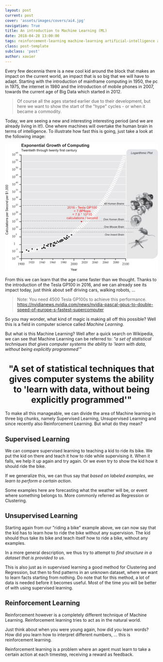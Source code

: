 ```yaml
---
layout: post
current: post
cover: 'assets/images/covers/ai4.jpg'
navigation: True
title: An introduction to Machine Learning (ML)
date: 2018-04-28 13:00:00
tags: reinforcement-learning machine-learning artificial-intelligence ai rl ml
class: post-template
subclass: 'post'
author: xavier
---
```


Every few decennia there is a new cool kid around the block that makes an impact on the current world, an impact that is so big that we will have to adapt. Starting with the introduction of mainframe computing in 1950, the pc in 1975, the internet in 1980 and the introduction of mobile phones in 2007, towards the current age of Big Data which started in 2012.

> Of course all the ages started earlier due to their development, but here we want to show the start of the "hype" cycles - or when it became a commodity.

Today, we are seeing a new and interesting interesting period (and we are already living in it!). One where machines will overtake the human brain in terms of intelligence. To illustrate how fast this is going, just take a look at the following image:

![assets/images/posts/exponential-growth-computing.jpg](assets/images/posts/exponential-growth-computing.jpg)

From this we can learn that the age came faster than we thought. Thanks to the introduction of the Tesla GP100 in 2016, and we can already see its impact today, just think about self driving cars, walking robots, ...

> Note: You need 4500 Tesla GP100s to achieve this performance. https://nvidianews.nvidia.com/news/nvidia-pascal-gpus-to-double-speed-of-europe-s-fastest-supercomputer

So you may wonder, what kind of magic is making all off this possible? Well this is a field in computer science called *Machine Learning*.

But what is this Machine Learning? Well after a quick search on Wikipedia, we can see that Machine Learning can be referred to: *"a set of statistical techniques that gives computer systems the ability to 'learn with data, without being explicitly programmed'"*

<center><h1>"A set of statistical techniques that gives computer systems the ability to 'learn with data, without being explicitly programmed'"</h1></center>

To make all this manageable, we can divide the area of Machine learning in three big chunks, namely Supervised Learning, Unsupervised Learning and since recently also Reinforcement Learning. But what do they mean?

## Supervised Learning

We can compare supervised learning to teaching a kid to ride its bike. We put the kid on there and teach it how to ride while supervising it. When it falls, we help it up again and try again. Or we even try to show the kid how it should ride the bike.

If we generalize this, we can thus say that *based on labeled examples, we learn to perform a certain action*.

Some examples here are forecasting what the weather will be, or event where something belongs to. More commonly referred as Regression or Clustering.

## Unsupervised Learning

Starting again from our "riding a bike" example above, we can now say that the kid has to learn how to ride the bike without any supervision. The kid should thus take its bike and teach itself how to ride a bike, without any examples.

In a more general description, we thus try to attempt to *find structure in a dataset that is provided to us*.

This is also just as in supervised learning a good method for Clustering and Regression, but then to find patterns in an unknown dataset, where we want to learn facts starting from nothing. Do note that for this method, a lot of data is needed before it becomes useful. Most of the time you will be better of with using supervised learning.

## Reinforcement Learning

Reinforcement however is a completely different technique of Machine Learning. Reinforcement learning tries to act as in the natural world.

Just think about when you were young again, how did you learn words? How did you learn how to interpret different numbers, ... this is reinforcement learning.

Reinforcement learning is a problem where an agent must learn to take a certain action at each timestep, receiving a reward as feedback.